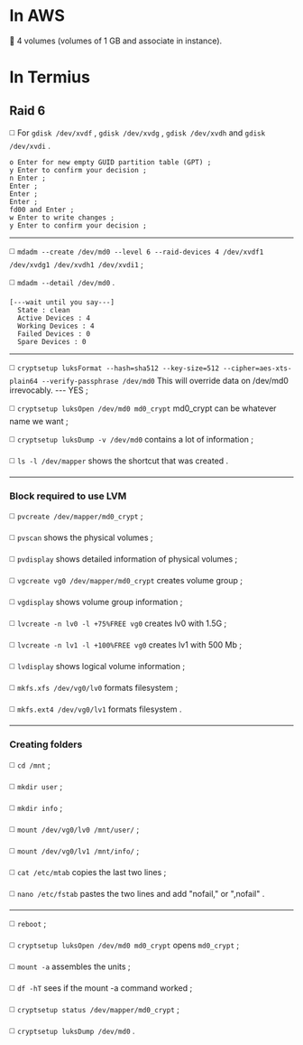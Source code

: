 # **In AWS**

🔴 4 volumes (volumes of 1 GB and associate in instance).

# **In Termius**

## Raid 6

◻️ For `gdisk /dev/xvdf` , `gdisk /dev/xvdg` , `gdisk /dev/xvdh` and `gdisk /dev/xvdi` .
```
o Enter for new empty GUID partition table (GPT) ;
y Enter to confirm your decision ;
n Enter ;
Enter ;
Enter ;
Enter ;
fd00 and Enter ;
w Enter to write changes ;
y Enter to confirm your decision ;
```
________________________________________________________
◻️ `mdadm --create /dev/md0 --level 6 --raid-devices 4 /dev/xvdf1 /dev/xvdg1 /dev/xvdh1 /dev/xvdi1` ;

◻️ `mdadm --detail /dev/md0` .
```
[---wait until you say---]
  State : clean
  Active Devices : 4
  Working Devices : 4
  Failed Devices : 0
  Spare Devices : 0
```
________________________________________________________
◻️ `cryptsetup luksFormat --hash=sha512 --key-size=512 --cipher=aes-xts-plain64 --verify-passphrase /dev/md0` This will override data on /dev/md0 irrevocably. --- YES ;

◻️ `cryptsetup luksOpen /dev/md0 md0_crypt` md0_crypt can be whatever name we want ;

◻️ `cryptsetup luksDump -v /dev/md0` contains a lot of information ;

◻️ `ls -l /dev/mapper` shows the shortcut that was created .
________________________________________________________
### Block required to use LVM

◻️ `pvcreate /dev/mapper/md0_crypt` ;

◻️ `pvscan` shows the physical volumes ;

◻️ `pvdisplay` shows detailed information of physical volumes ;

◻️ `vgcreate vg0 /dev/mapper/md0_crypt` creates volume group ;

◻️ `vgdisplay` shows volume group information ;

◻️ `lvcreate -n lv0 -l +75%FREE vg0` creates lv0 with 1.5G ;

◻️ `lvcreate -n lv1 -l +100%FREE vg0` creates lv1 with 500 Mb ;

◻️ `lvdisplay` shows logical volume information ;

◻️ `mkfs.xfs /dev/vg0/lv0` formats filesystem ;

◻️ `mkfs.ext4 /dev/vg0/lv1` formats filesystem .
________________________________________________________
### Creating folders

◻️ `cd /mnt` ;

◻️ `mkdir user` ;

◻️ `mkdir info` ;

◻️ `mount /dev/vg0/lv0 /mnt/user/` ;

◻️ `mount /dev/vg0/lv1 /mnt/info/` ;

◻️ `cat /etc/mtab` copies the last two lines ;

◻️ `nano /etc/fstab` pastes the two lines and add "nofail," or ",nofail" .
________________________________________________________

◻️ `reboot` ;

◻️ `cryptsetup luksOpen /dev/md0 md0_crypt` opens `md0_crypt` ;

◻️ `mount -a` assembles the units ;

◻️ `df -hT` sees if the mount -a command worked ;

◻️ `cryptsetup status /dev/mapper/md0_crypt` ;

◻️ `cryptsetup luksDump /dev/md0` .
